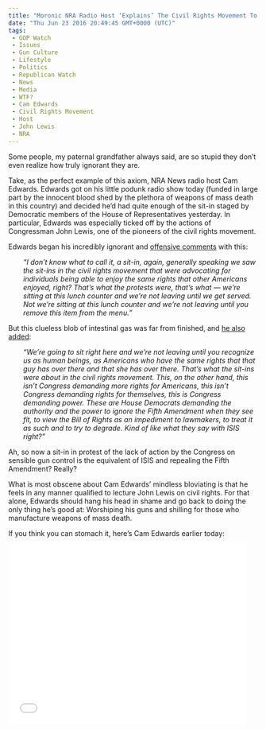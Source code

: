 ```yaml
---
title: "Moronic NRA Radio Host ‘Explains’ The Civil Rights Movement To John Lewis (Video)"
date: "Thu Jun 23 2016 20:49:45 GMT+0000 (UTC)"
tags: 
 - GOP Watch
 - Issues
 - Gun Culture
 - Lifestyle
 - Politics
 - Republican Watch
 - News
 - Media
 - WTF?
 - Cam Edwards
 - Civil Rights Movement
 - Host
 - John Lewis
 - NRA
---
```

<p><!--OffDef--></p><p><!--Ads1--></p><p>Some people, my paternal grandfather always said, are so stupid they don&#x2019;t even realize how truly ignorant they are.</p><p>Take, as the perfect example of this axiom,&#xA0;NRA News radio host Cam Edwards. Edwards got on his little podunk radio show today (funded in large part by the innocent blood shed by the plethora of weapons of mass death in this country) and decided he&#x2019;d had quite enough of the sit-in staged by Democratic members of the House of Representatives yesterday. In particular, Edwards was especially ticked off by the actions of Congressman John Lewis, one of the pioneers of the civil rights movement.</p><p>Edwards began his incredibly ignorant and <a href="http://mediamatters.org/blog/2016/06/23/white-nra-radio-host-lectures-john-lewis-what-sit-ins-were-about-civil-rights-movement/211144" onclick="__gaTracker(&apos;send&apos;, &apos;event&apos;, &apos;outbound-article&apos;, &apos;http://mediamatters.org/blog/2016/06/23/white-nra-radio-host-lectures-john-lewis-what-sit-ins-were-about-civil-rights-movement/211144&apos;, &apos;offensive comments&apos;);" target="_blank">offensive comments</a> with this:</p><p style="padding-left: 30px;"><em>&#x201C;I don&#x2019;t know what to call it, a sit-in, again, generally speaking we saw the sit-ins in the civil rights movement that were advocating for individuals being able to enjoy the same rights that other Americans enjoyed, right?&#xA0;That&#x2019;s what the protests were, that&#x2019;s what &#x2014; we&#x2019;re sitting at this lunch counter and we&#x2019;re not leaving until we get served. Not we&#x2019;re sitting at this lunch counter and we&#x2019;re not leaving until you remove this item from the menu.&#x201D;</em></p><p>But this clueless blob of intestinal gas was far from finished, and <a href="http://mediamatters.org/blog/2016/06/23/white-nra-radio-host-lectures-john-lewis-what-sit-ins-were-about-civil-rights-movement/211144" onclick="__gaTracker(&apos;send&apos;, &apos;event&apos;, &apos;outbound-article&apos;, &apos;http://mediamatters.org/blog/2016/06/23/white-nra-radio-host-lectures-john-lewis-what-sit-ins-were-about-civil-rights-movement/211144&apos;, &apos;he also added&apos;);" target="_blank">he also added</a>:</p><p style="padding-left: 30px;"><em>&#x201C;We&#x2019;re going to sit right here and we&#x2019;re not leaving until you recognize us as human beings, as Americans who have the same rights that that guy has over there and that she has over there. That&#x2019;s what the sit-ins were about in the civil rights movement. This, on the other hand, this isn&#x2019;t Congress demanding more rights for Americans, this isn&#x2019;t Congress demanding rights for themselves, this is Congress demanding power. These are House Democrats demanding the authority and the power to ignore the Fifth Amendment when they see fit, to view the Bill of Rights as an impediment to lawmakers, to treat it as such and to try to degrade. Kind of like what they say with ISIS right?&#x201D;</em></p><p>Ah, so now a sit-in in protest of the lack of action by the Congress on sensible gun control is the equivalent of ISIS and repealing the Fifth Amendment? Really?</p><p>What is most obscene about Cam Edwards&#x2019; mindless bloviating is that he feels in any manner qualified to lecture John Lewis on civil rights. For that alone, Edwards should hang his head in shame and go back to doing the only thing he&#x2019;s good at: Worshiping his guns and shilling for those who manufacture weapons of mass death.</p><p>If you think you can stomach it, here&#x2019;s Cam Edwards earlier today:</p><p><!--Ads2--></p><p><iframe class="video-embed" src="//mediamatters.org/embed/clips/2016/06/23/47199/nranews-camandcompany-20160623-sitinlesson" width="480" height="360" frameborder="0" scrolling="no" allowfullscreen="allowfullscreen"></iframe></p>